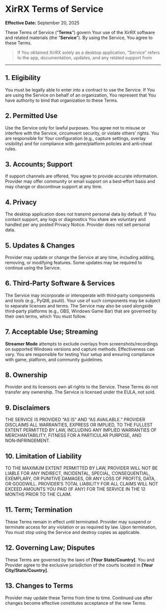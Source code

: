 # XirRX Terms of Service
**Effective Date:** September 20, 2025

These Terms of Service (“**Terms**”) govern Your use of the XirRX software and related materials (the “**Service**”). By using the Service, You agree to these Terms.

> If You obtained XirRX solely as a desktop application, “Service” refers to the app, documentation, updates, and any related support from 

---

## 1. Eligibility
You must be legally able to enter into a contract to use the Service. If You are using the Service on behalf of an organization, You represent that You have authority to bind that organization to these Terms.

## 2. Permitted Use
Use the Service only for lawful purposes. You agree not to misuse or interfere with the Service, circumvent security, or violate others’ rights. You are responsible for Your configuration (e.g., capture settings, overlay visibility) and for compliance with game/platform policies and anti‑cheat rules.

## 3. Accounts; Support
If support channels are offered, You agree to provide accurate information. Provider may offer community or email support on a best‑effort basis and may change or discontinue support at any time.

## 4. Privacy
The desktop application does not transmit personal data by default. If You contact support, any logs or diagnostics You share are voluntary and handled per any posted Privacy Notice. Provider does not sell personal data.

## 5. Updates & Changes
Provider may update or change the Service at any time, including adding, removing, or modifying features. Some updates may be required to continue using the Service.

## 6. Third‑Party Software & Services
The Service may incorporate or interoperate with third‑party components and tools (e.g., PyQt6, psutil). Your use of such components may be subject to separate licenses and terms. The Service may also be used alongside third‑party platforms (e.g., OBS, Windows Game Bar) that are governed by their own terms, which You must follow.

## 7. Acceptable Use; Streaming
**Streamer Mode** attempts to exclude overlays from screenshots/recordings on supported Windows versions and capture methods. Effectiveness can vary. You are responsible for testing Your setup and ensuring compliance with game, platform, and community guidelines.

## 8. Ownership
Provider and its licensors own all rights to the Service. These Terms do not transfer any ownership. The Service is licensed under the EULA, not sold.

## 9. Disclaimers
THE SERVICE IS PROVIDED “AS IS” AND “AS AVAILABLE.” PROVIDER DISCLAIMS ALL WARRANTIES, EXPRESS OR IMPLIED, TO THE FULLEST EXTENT PERMITTED BY LAW, INCLUDING ANY IMPLIED WARRANTIES OF MERCHANTABILITY, FITNESS FOR A PARTICULAR PURPOSE, AND NON‑INFRINGEMENT.

## 10. Limitation of Liability
TO THE MAXIMUM EXTENT PERMITTED BY LAW, PROVIDER WILL NOT BE LIABLE FOR ANY INDIRECT, INCIDENTAL, SPECIAL, CONSEQUENTIAL, EXEMPLARY, OR PUNITIVE DAMAGES, OR ANY LOSS OF PROFITS, DATA, OR GOODWILL. PROVIDER’S TOTAL LIABILITY FOR ALL CLAIMS WILL NOT EXCEED AMOUNTS YOU PAID (IF ANY) FOR THE SERVICE IN THE 12 MONTHS PRIOR TO THE CLAIM.

## 11. Term; Termination
These Terms remain in effect until terminated. Provider may suspend or terminate access for any violation or as required by law. Upon termination, You must stop using the Service and destroy copies as applicable.

## 12. Governing Law; Disputes
These Terms are governed by the laws of **[Your State/Country]**. You and Provider agree to the exclusive jurisdiction of the courts located in **[Your City/State/Country]**.

## 13. Changes to Terms
Provider may update these Terms from time to time. Continued use after changes become effective constitutes acceptance of the new Terms.